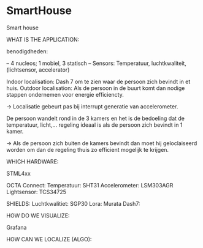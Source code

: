 # SmartHouse
Smart house

WHAT IS THE APPLICATION:

benodigdheden:

– 4 nucleos; 1 mobiel, 3 statisch
– Sensors: Temperatuur, luchtkwaliteit, (lichtsensor, accelerator)

Indoor localisation: Dash 7 om te zien waar de persoon zich bevindt in et huis.
Outdoor localisation: Als de persoon in de buurt komt dan nodige stappen ondernemen voor energie efficiencty.

→ Localisatie gebeurt pas bij interrupt generatie van accelerometer. 

De persoon wandelt rond in de 3 kamers en het is de bedoeling dat de temperatuur, licht,... regeling ideaal is als de persoon zich bevindt in 1 kamer. 

→ Als de persoon zich buiten de kamers bevindt dan moet hij geloclaiseerd worden om dan de regeling thuis zo efficient mogelijk te krijgen. 


 WHICH HARDWARE: 

STML4xx

OCTA Connect: 
Temperatuur: SHT31
Accelerometer: LSM303AGR
Lightsensor: TCS34725

SHIELDS:
Luchtkwalitiet: SGP30
Lora: Murata
Dash7: 

HOW DO WE VISUALIZE: 

Grafana

HOW CAN WE LOCALIZE (ALGO):


 


